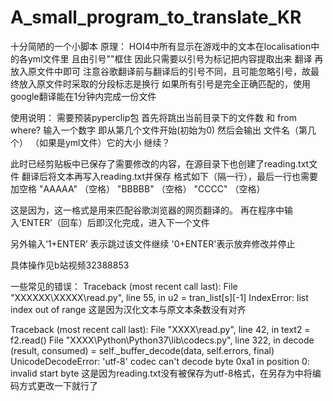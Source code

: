 # A_small_program_to_translate_KR
十分简陋的一个小脚本
原理：
HOI4中所有显示在游戏中的文本在localisation中的各yml文件里
且由引号""框住 因此只需要以引号为标记把内容提取出来
翻译
再放入原文件中即可
注意谷歌翻译前与翻译后的引号不同，且可能忽略引号，故最终放入原文件时采取的分段标志是换行
如果所有引号是完全正确匹配的，使用google翻译能在1分钟内完成一份文件


使用说明：
需要预装pyperclip包
首先将跳出当前目录下的文件数 和 from where?
输入一个数字 即从第几个文件开始(初始为0)
然后会输出
文件名（第几个）
（如果是yml文件）它的大小
继续？


此时已经剪贴板中已保存了需要修改的内容，在源目录下也创建了reading.txt文件
翻译后将文本再写入reading.txt并保存
格式如下（隔一行），最后一行也需要加空格
"AAAAA"
（空格）
"BBBBB"
（空格）
"CCCC"
（空格）

这是因为，这一格式是用来匹配谷歌浏览器的网页翻译的。
再在程序中输入‘ENTER’（回车）后即汉化完成，进入下一个文件

另外输入‘1+ENTER’ 表示跳过该文件继续
'0+ENTER'表示放弃修改并停止


具体操作见b站视频32388853

一些常见的错误：
Traceback (most recent call last):
  File "XXXXXX\XXXXX\read.py", line 55, in <module>
    u2 = tran_list[s][-1]
IndexError: list index out of range
 这是因为汉化文本与原文本条数没有对齐
  
Traceback (most recent call last):
File "XXXX\read.py", line 42, in <module>
text2 = f2.read()
File "XXXX\Python\Python37\lib\codecs.py", line 322, in decode
(result, consumed) = self._buffer_decode(data, self.errors, final)
UnicodeDecodeError: 'utf-8' codec can't decode byte 0xa1 in position 0: invalid start byte
 这是因为reading.txt没有被保存为utf-8格式，在另存为中将编码方式更改一下就行了
